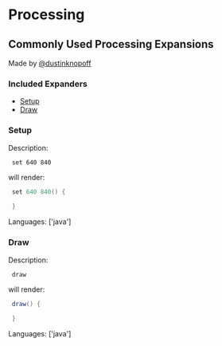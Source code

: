 # Processing

## Commonly Used Processing Expansions

Made by [@dustinknopoff](https://dustinknopoff.me)

### Included Expanders

- [Setup](#setup)
- [Draw](#draw)

### Setup

Description:

` set 640 840`

will render:


```java
 set 640 840() {
     
 }
```

Languages: ['java']



### Draw

Description:

` draw`

will render:


```java
 draw() {
     
 }
```

Languages: ['java']



